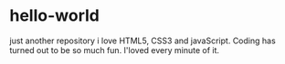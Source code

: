 # hello-world
just another repository 
i love HTML5, CSS3 and javaScript. Coding has turned out to be so much fun. I'loved every minute of it.
